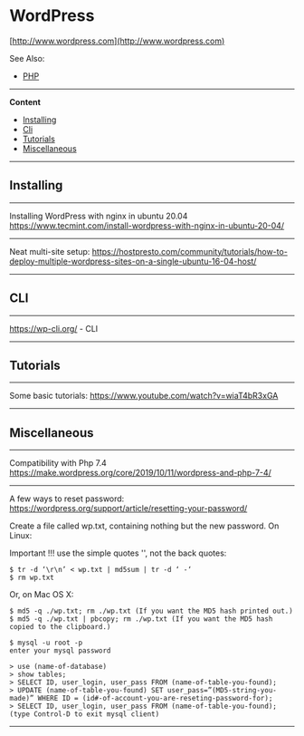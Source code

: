 # WordPress

[http://www.wordpress.com](http://www.wordpress.com)

See Also:
  - [PHP](Php.md)

---

**Content**

 - [Installing](WordPress.md#installing)
 - [Cli](WordPress.md#cli)
 - [Tutorials](WordPress.md#tutorials)
 - [Miscellaneous](WordPress.md#miscellaneous)

---

## Installing

---

Installing WordPress with nginx in ubuntu 20.04
https://www.tecmint.com/install-wordpress-with-nginx-in-ubuntu-20-04/

---

Neat multi-site setup:
https://hostpresto.com/community/tutorials/how-to-deploy-multiple-wordpress-sites-on-a-single-ubuntu-16-04-host/

---

## CLI

---

https://wp-cli.org/ - CLI

---

## Tutorials

---

Some basic tutorials:
https://www.youtube.com/watch?v=wiaT4bR3xGA

---

## Miscellaneous

---

Compatibility with Php 7.4
https://make.wordpress.org/core/2019/10/11/wordpress-and-php-7-4/

---

A few ways to reset password:
https://wordpress.org/support/article/resetting-your-password/

Create a file called wp.txt, containing nothing but the new password.
On Linux:
    
Important !!! use the simple quotes '', not the back quotes:
    
    $ tr -d ‘\r\n’ < wp.txt | md5sum | tr -d ‘ -‘
    $ rm wp.txt
    
Or, on Mac OS X:

    $ md5 -q ./wp.txt; rm ./wp.txt (If you want the MD5 hash printed out.)
    $ md5 -q ./wp.txt | pbcopy; rm ./wp.txt (If you want the MD5 hash copied to the clipboard.)
    
    $ mysql -u root -p
    enter your mysql password
    
    > use (name-of-database)
    > show tables;
    > SELECT ID, user_login, user_pass FROM (name-of-table-you-found);
    > UPDATE (name-of-table-you-found) SET user_pass=”(MD5-string-you-made)” WHERE ID = (id#-of-account-you-are-reseting-password-for);
    > SELECT ID, user_login, user_pass FROM (name-of-table-you-found);
    (type Control-D to exit mysql client)
    
---
